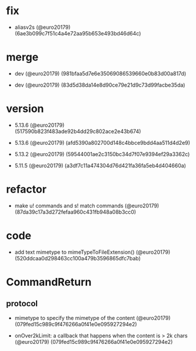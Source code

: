 # fix

* aliasv2s (@euro20179) (6ae3b099c7f51c4a4e72aa95b653e493bd46d64c)


# merge

* dev (@euro20179) (981bfaa5d7e6e35069086539660e0b83d00a817d)

* dev (@euro20179) (83d5d38da14e8d90ce79e21d9c73d99facbe35da)


# version

* 5.13.6 (@euro20179) (517590b823f483ade92b4dd29c802ace2e43b674)

* 5.13.6 (@euro20179) (afd5390a802700d148c4bbce9bdd4aa511d4d2e9)

* 5.13.2 (@euro20179) (59544001ae2c3150bc34d7f07e9394ef29a3362c)

* 5.11.5 (@euro20179) (a3df7c11a474304d76d421fa36fa5eb4d404660a)


# refactor

* make u! commands and s! match commands (@euro20179) (87da39c17a3d272fefaa960c431fb948a08b3cc0)


# code

* add text mimetype to mimeTypeToFileExtension() (@euro20179) (520ddcaa0d298463cc100a479b3596865dfc7bab)


# CommandReturn

## protocol

* mimetype to specify the mimetype of the content (@euro20179) (079fed15c989c9f476266a0f41e0e095927294e2)

* onOver2kLimit: a callback that happens when the content is > 2k chars (@euro20179) (079fed15c989c9f476266a0f41e0e095927294e2)


